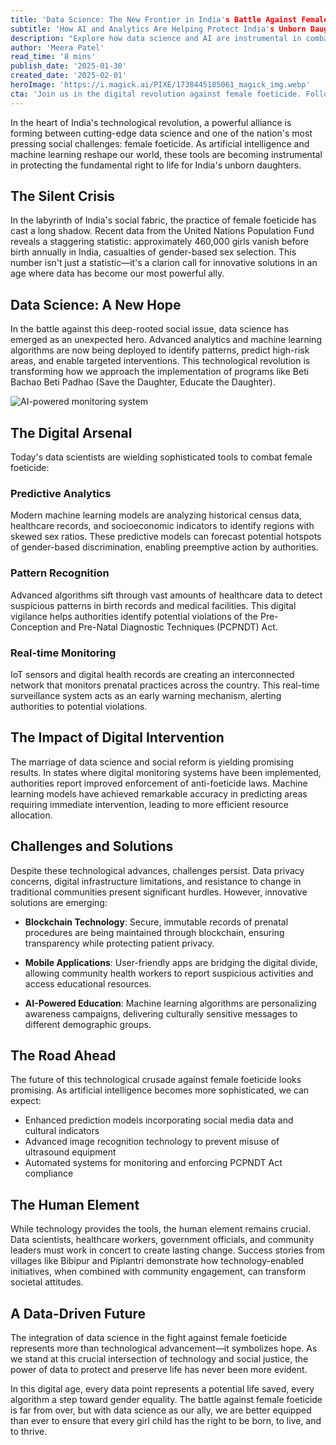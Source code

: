 ```yaml
---
title: 'Data Science: The New Frontier in India's Battle Against Female Foeticide'
subtitle: 'How AI and Analytics Are Helping Protect India's Unborn Daughters'
description: "Explore how data science and AI are instrumental in combating female foeticide in India, with tools like predictive analytics and real-time monitoring transforming the fight for unborn daughters' rights."
author: 'Meera Patel'
read_time: '8 mins'
publish_date: '2025-01-30'
created_date: '2025-02-01'
heroImage: 'https://i.magick.ai/PIXE/1738445185061_magick_img.webp'
cta: 'Join us in the digital revolution against female foeticide. Follow us on LinkedIn to stay updated on how technology is reshaping social justice in India and beyond.'
---
```


In the heart of India's technological revolution, a powerful alliance is forming between cutting-edge data science and one of the nation's most pressing social challenges: female foeticide. As artificial intelligence and machine learning reshape our world, these tools are becoming instrumental in protecting the fundamental right to life for India's unborn daughters.

## The Silent Crisis

In the labyrinth of India's social fabric, the practice of female foeticide has cast a long shadow. Recent data from the United Nations Population Fund reveals a staggering statistic: approximately 460,000 girls vanish before birth annually in India, casualties of gender-based sex selection. This number isn't just a statistic—it's a clarion call for innovative solutions in an age where data has become our most powerful ally.

## Data Science: A New Hope

In the battle against this deep-rooted social issue, data science has emerged as an unexpected hero. Advanced analytics and machine learning algorithms are now being deployed to identify patterns, predict high-risk areas, and enable targeted interventions. This technological revolution is transforming how we approach the implementation of programs like Beti Bachao Beti Padhao (Save the Daughter, Educate the Daughter).

![AI-powered monitoring system](https://i.magick.ai/PIXE/1738445185065_magick_img.webp)

## The Digital Arsenal

Today's data scientists are wielding sophisticated tools to combat female foeticide:

### Predictive Analytics

Modern machine learning models are analyzing historical census data, healthcare records, and socioeconomic indicators to identify regions with skewed sex ratios. These predictive models can forecast potential hotspots of gender-based discrimination, enabling preemptive action by authorities.

### Pattern Recognition

Advanced algorithms sift through vast amounts of healthcare data to detect suspicious patterns in birth records and medical facilities. This digital vigilance helps authorities identify potential violations of the Pre-Conception and Pre-Natal Diagnostic Techniques (PCPNDT) Act.

### Real-time Monitoring

IoT sensors and digital health records are creating an interconnected network that monitors prenatal practices across the country. This real-time surveillance system acts as an early warning mechanism, alerting authorities to potential violations.

## The Impact of Digital Intervention

The marriage of data science and social reform is yielding promising results. In states where digital monitoring systems have been implemented, authorities report improved enforcement of anti-foeticide laws. Machine learning models have achieved remarkable accuracy in predicting areas requiring immediate intervention, leading to more efficient resource allocation.

## Challenges and Solutions

Despite these technological advances, challenges persist. Data privacy concerns, digital infrastructure limitations, and resistance to change in traditional communities present significant hurdles. However, innovative solutions are emerging:

- **Blockchain Technology**: Secure, immutable records of prenatal procedures are being maintained through blockchain, ensuring transparency while protecting patient privacy.

- **Mobile Applications**: User-friendly apps are bridging the digital divide, allowing community health workers to report suspicious activities and access educational resources.

- **AI-Powered Education**: Machine learning algorithms are personalizing awareness campaigns, delivering culturally sensitive messages to different demographic groups.

## The Road Ahead

The future of this technological crusade against female foeticide looks promising. As artificial intelligence becomes more sophisticated, we can expect:

- Enhanced prediction models incorporating social media data and cultural indicators
- Advanced image recognition technology to prevent misuse of ultrasound equipment
- Automated systems for monitoring and enforcing PCPNDT Act compliance

## The Human Element

While technology provides the tools, the human element remains crucial. Data scientists, healthcare workers, government officials, and community leaders must work in concert to create lasting change. Success stories from villages like Bibipur and Piplantri demonstrate how technology-enabled initiatives, when combined with community engagement, can transform societal attitudes.

## A Data-Driven Future

The integration of data science in the fight against female foeticide represents more than technological advancement—it symbolizes hope. As we stand at this crucial intersection of technology and social justice, the power of data to protect and preserve life has never been more evident.

In this digital age, every data point represents a potential life saved, every algorithm a step toward gender equality. The battle against female foeticide is far from over, but with data science as our ally, we are better equipped than ever to ensure that every girl child has the right to be born, to live, and to thrive.